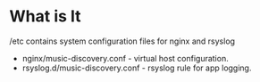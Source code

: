What is It
==========

/etc contains system configuration files for nginx and rsyslog

* nginx/music-discovery.conf - virtual host configuration.
* rsyslog.d/music-discovery.conf - rsyslog rule for app logging.

